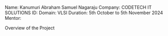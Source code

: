 Name: Kanumuri Abraham Samuel Nagaraju
Company: CODETECH IT SOLUTIONS
ID:
Domain: VLSI
Duration: 5th October to 5th November 2024
Mentor:

Overview of the Project
